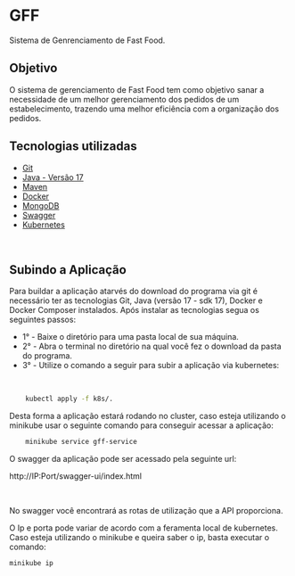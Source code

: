 # **GFF**

Sistema de Genrenciamento de Fast Food.


## **Objetivo**
O sistema de gerenciamento de Fast Food tem como objetivo sanar a necessidade de um melhor gerenciamento dos pedidos de um estabelecimento, trazendo uma melhor eficiência com a organização dos pedidos.


## **Tecnologias utilizadas**
- [Git](https://git-scm.com/downloads)
- [Java - Versão 17](https://www.oracle.com/java/)
- [Maven](https://maven.apache.org/)
- [Docker](https://docs.docker.com/)
- [MongoDB](https://www.mongodb.com/)
- [Swagger](https://swagger.io/docs/specification/about/)
- [Kubernetes](https://kubernetes.io/docs/tasks/tools/#kubectl)

<br>

## **Subindo a Aplicação**

Para buildar a aplicação atarvés do download do programa via git é necessário ter as tecnologias Git, Java (versão 17 - sdk 17), Docker e Docker Composer instalados.
Após instalar as tecnologias segua os seguintes passos:
<br>
- 1° - Baixe o diretório para uma pasta local de sua máquina.
- 2° - Abra o terminal no diretório na qual você fez o download da pasta do programa.
- 3° - Utilize o comando a seguir para subir a aplicação via kubernetes:
<br>

```bash
    kubectl apply -f k8s/.
```
Desta forma a aplicação estará rodando no cluster, caso esteja utilizando o minikube usar o seguinte comando para conseguir acessar a aplicação:

```bash
    minikube service gff-service
```

O swagger da aplicação pode ser acessado pela seguinte url: 

http://IP:Port/swagger-ui/index.html

<br>

No swagger você encontrará as rotas de utilização que a API proporciona.

O Ip e porta pode variar de acordo com a feramenta local de kubernetes.
Caso esteja utilizando o minikube e queira saber o ip, basta executar o comando:

```bash
minikube ip
```

